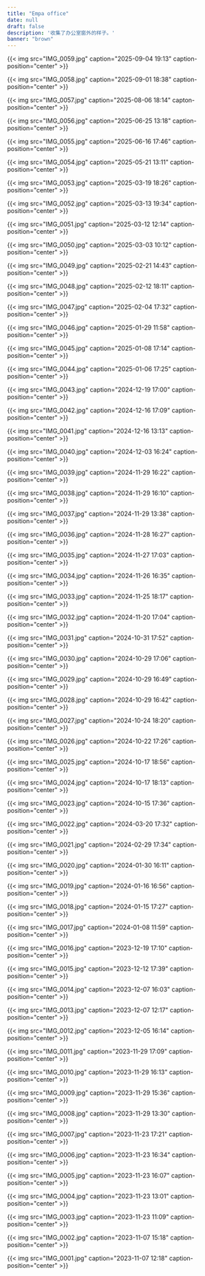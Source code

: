 ```yaml
---
title: "Empa office"
date: null
draft: false
description: '收集了办公室窗外的样子。'
banner: "brown"
---
```

{{< img src="IMG_0059.jpg" caption="2025-09-04 19:13" caption-position="center" >}}

{{< img src="IMG_0058.jpg" caption="2025-09-01 18:38" caption-position="center" >}}

{{< img src="IMG_0057.jpg" caption="2025-08-06 18:14" capton-position="center" >}}

{{< img src="IMG_0056.jpg" caption="2025-06-25 13:18" caption-position="center" >}}

{{< img src="IMG_0055.jpg" caption="2025-06-16 17:46" caption-position="center" >}}

{{< img src="IMG_0054.jpg" caption="2025-05-21 13:11" caption-position="center" >}}

{{< img src="IMG_0053.jpg" caption="2025-03-19 18:26" caption-position="center" >}}

{{< img src="IMG_0052.jpg" caption="2025-03-13 19:34" caption-position="center" >}}

{{< img src="IMG_0051.jpg" caption="2025-03-12 12:14" caption-position="center" >}}

{{< img src="IMG_0050.jpg" caption="2025-03-03 10:12" caption-position="center" >}}

{{< img src="IMG_0049.jpg" caption="2025-02-21 14:43" caption-position="center" >}}

{{< img src="IMG_0048.jpg" caption="2025-02-12 18:11" caption-position="center" >}}

{{< img src="IMG_0047.jpg" caption="2025-02-04 17:32" caption-position="center" >}}

{{< img src="IMG_0046.jpg" caption="2025-01-29 11:58" caption-position="center" >}}

{{< img src="IMG_0045.jpg" caption="2025-01-08 17:14" caption-position="center" >}}

{{< img src="IMG_0044.jpg" caption="2025-01-06 17:25" caption-position="center" >}}

{{< img src="IMG_0043.jpg" caption="2024-12-19 17:00" caption-position="center" >}}

{{< img src="IMG_0042.jpg" caption="2024-12-16 17:09" caption-position="center" >}}

{{< img src="IMG_0041.jpg" caption="2024-12-16 13:13" caption-position="center" >}}

{{< img src="IMG_0040.jpg" caption="2024-12-03 16:24" caption-position="center" >}}

{{< img src="IMG_0039.jpg" caption="2024-11-29 16:22" caption-position="center" >}}

{{< img src="IMG_0038.jpg" caption="2024-11-29 16:10" caption-position="center" >}}

{{< img src="IMG_0037.jpg" caption="2024-11-29 13:38" caption-position="center" >}}

{{< img src="IMG_0036.jpg" caption="2024-11-28 16:27" caption-position="center" >}}

{{< img src="IMG_0035.jpg" caption="2024-11-27 17:03" caption-position="center" >}}

{{< img src="IMG_0034.jpg" caption="2024-11-26 16:35" caption-position="center" >}}

{{< img src="IMG_0033.jpg" caption="2024-11-25 18:17" caption-position="center" >}}

{{< img src="IMG_0032.jpg" caption="2024-11-20 17:04" caption-position="center" >}}

{{< img src="IMG_0031.jpg" caption="2024-10-31 17:52" caption-position="center" >}}

{{< img src="IMG_0030.jpg" caption="2024-10-29 17:06" caption-position="center" >}}

{{< img src="IMG_0029.jpg" caption="2024-10-29 16:49" caption-position="center" >}}

{{< img src="IMG_0028.jpg" caption="2024-10-29 16:42" caption-position="center" >}}

{{< img src="IMG_0027.jpg" caption="2024-10-24 18:20" caption-position="center" >}}

{{< img src="IMG_0026.jpg" caption="2024-10-22 17:26" caption-position="center" >}}

{{< img src="IMG_0025.jpg" caption="2024-10-17 18:56" caption-position="center" >}}

{{< img src="IMG_0024.jpg" caption="2024-10-17 18:13" caption-position="center" >}}

{{< img src="IMG_0023.jpg" caption="2024-10-15 17:36" caption-position="center" >}}

{{< img src="IMG_0022.jpg" caption="2024-03-20 17:32" caption-position="center" >}}

{{< img src="IMG_0021.jpg" caption="2024-02-29 17:34" caption-position="center" >}}

{{< img src="IMG_0020.jpg" caption="2024-01-30 16:11" caption-position="center" >}}

{{< img src="IMG_0019.jpg" caption="2024-01-16 16:56" caption-position="center" >}}

{{< img src="IMG_0018.jpg" caption="2024-01-15 17:27" caption-position="center" >}}

{{< img src="IMG_0017.jpg" caption="2024-01-08 11:59" caption-position="center" >}}

{{< img src="IMG_0016.jpg" caption="2023-12-19 17:10" caption-position="center" >}}

{{< img src="IMG_0015.jpg" caption="2023-12-12 17:39" caption-position="center" >}}

{{< img src="IMG_0014.jpg" caption="2023-12-07 16:03" caption-position="center" >}}

{{< img src="IMG_0013.jpg" caption="2023-12-07 12:17" caption-position="center" >}}

{{< img src="IMG_0012.jpg" caption="2023-12-05 16:14" caption-position="center" >}}

{{< img src="IMG_0011.jpg" caption="2023-11-29 17:09" caption-position="center" >}}

{{< img src="IMG_0010.jpg" caption="2023-11-29 16:13" caption-position="center" >}}

{{< img src="IMG_0009.jpg" caption="2023-11-29 15:36" caption-position="center" >}}

{{< img src="IMG_0008.jpg" caption="2023-11-29 13:30" caption-position="center" >}}

{{< img src="IMG_0007.jpg" caption="2023-11-23 17:21" caption-position="center" >}}

{{< img src="IMG_0006.jpg" caption="2023-11-23 16:34" caption-position="center" >}}

{{< img src="IMG_0005.jpg" caption="2023-11-23 16:07" caption-position="center" >}}

{{< img src="IMG_0004.jpg" caption="2023-11-23 13:01" caption-position="center" >}}

{{< img src="IMG_0003.jpg" caption="2023-11-23 11:09" caption-position="center" >}}

{{< img src="IMG_0002.jpg" caption="2023-11-07 15:18" caption-position="center" >}}

{{< img src="IMG_0001.jpg" caption="2023-11-07 12:18" caption-position="center" >}}